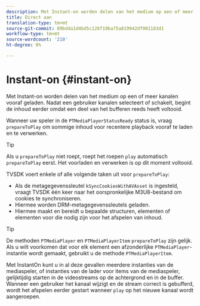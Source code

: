 ```yaml
---
description: Met Instant-on worden delen van het medium op een of meer kanalen vooraf geladen. Nadat een gebruiker kanalen selecteert of schakelt, begint de inhoud eerder omdat een deel van het bufferen reeds heeft voltooid.
title: Direct aan
translation-type: tm+mt
source-git-commit: 89bdda1d4bd5c126f19ba75a819942df901183d1
workflow-type: tm+mt
source-wordcount: '210'
ht-degree: 0%

---
```



# Instant-on {#instant-on}

Met Instant-on worden delen van het medium op een of meer kanalen vooraf geladen. Nadat een gebruiker kanalen selecteert of schakelt, begint de inhoud eerder omdat een deel van het bufferen reeds heeft voltooid.

Wanneer uw speler in de `PTMediaPlayerStatusReady` status is, vraag `prepareToPlay` om sommige inhoud voor recentere playback vooraf te laden en te verwerken.

>[!TIP]
>
>Als u `prepareToPlay` niet roept, roept het roepen `play` automatisch `prepareToPlay` eerst. Het voorladen en verwerken is op dit moment voltooid.

TVSDK voert enkele of alle volgende taken uit voor `prepareToPlay`:

* Als de metagegevenssleutel `kSyncCookiesWithAVAsset` is ingesteld, vraagt TVSDK één keer naar het oorspronkelijke M3U8-bestand om cookies te synchroniseren.
* Hiermee worden DRM-metagegevenssleutels geladen.
* Hiermee maakt en bereidt u bepaalde structuren, elementen of elementen voor die nodig zijn voor het afspelen van inhoud.

>[!TIP]
>
>De methoden `PTMediaPlayer` en `PTMediaPlayerItem` `prepareToPlay` zijn gelijk. Als u wilt voorkomen dat voor elk element een afzonderlijke `PTMediaPlayer`-instantie wordt gemaakt, gebruikt u de methode `PTMediaPlayerItem`.

Met InstantOn kunt u in al deze gevallen meerdere instanties van de mediaspeler, of instanties van de lader voor items van de mediaspeler, gelijktijdig starten in de videostreams op de achtergrond en in de buffer. Wanneer een gebruiker het kanaal wijzigt en de stream correct is gebufferd, wordt het afspelen eerder gestart wanneer `play` op het nieuwe kanaal wordt aangeroepen.